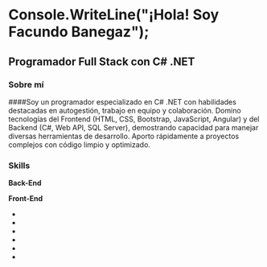 # Console.WriteLine("¡Hola! Soy Facundo Banegaz");

## Programador Full Stack con C# .NET

### Sobre mí

####Soy un programador especializado en C# .NET con habilidades destacadas en autogestión, trabajo en equipo y colaboración. Domino tecnologías del Frontend (HTML, CSS, Bootstrap, JavaScript, Angular) y del Backend (C#, Web API, SQL Server), demostrando capacidad para manejar diversas herramientas de desarrollo. Aporto rápidamente a proyectos complejos con código limpio y optimizado.

### Skills

**Back-End**
<a href="https://img.icons8.com/color/48/000000/c-sharp-logo.png"></a> <a href="https://img.icons8.com/color/48/000000/dot-net.png"></a><a href="https://img.icons8.com/color/48/000000/sql.png"></a><a href="https://img.icons8.com/color/48/000000/asp.png"></a><a href="https://img.icons8.com/color/48/000000/api-settings.png"></a> <a href="https://img.icons8.com/color/48/000000/api.png"></a>
<a href="https://img.icons8.com/color/48/000000/token.png"></a>

**Front-End**
- <a href="https://img.icons8.com/color/48/000000/html-5.png"></a>
- <a href="https://img.icons8.com/color/48/000000/css3.png"></a>
- <a href="https://img.icons8.com/color/48/000000/figma.png\"></a>
- <a href="https://img.icons8.com/color/48/000000/javascript.png"></a>
- <a href="https://img.icons8.com/color/48/000000/bootstrap.png"></a>
- <a href="https://img.icons8.com/color/48/000000/angularjs.png"></a>
